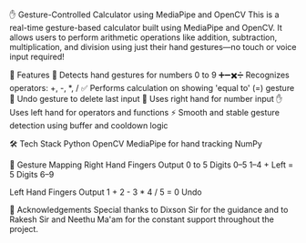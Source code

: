 ✋ Gesture-Controlled Calculator using MediaPipe and OpenCV
This is a real-time gesture-based calculator built using MediaPipe and OpenCV. It allows users to perform arithmetic operations like addition, subtraction, multiplication, and division 
using just their hand gestures—no touch or voice input required!

📌 Features
🔢 Detects hand gestures for numbers 0 to 9
➕➖✖️➗ Recognizes operators: +, -, *, /
✅ Performs calculation on showing 'equal to' (=) gesture
🔄 Undo gesture to delete last input
🤚 Uses right hand for number input
✋ Uses left hand for operators and functions
⚡ Smooth and stable gesture detection using buffer and cooldown logic

🛠️ Tech Stack
Python
OpenCV
MediaPipe for hand tracking
NumPy

🧠 Gesture Mapping
Right Hand Fingers	Output
0 to 5	            Digits 0–5
1–4 + Left = 5	    Digits 6–9

Left Hand Fingers	Output
1	                  +
2                  	-
3                  	*
4	                  /
5	                  =
0                  	Undo

🙏 Acknowledgements
Special thanks to Dixson Sir for the guidance and to Rakesh Sir and Neethu Ma'am for the constant support throughout the project.

